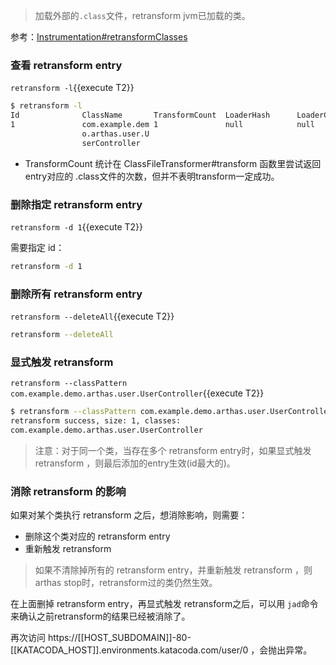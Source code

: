 > 加载外部的`.class`文件，retransform jvm已加载的类。

参考：[Instrumentation#retransformClasses](https://docs.oracle.com/javase/8/docs/api/java/lang/instrument/Instrumentation.html#retransformClasses-java.lang.Class...-)


### 查看 retransform entry

`retransform -l`{{execute T2}}

```bash
$ retransform -l
Id              ClassName       TransformCount  LoaderHash      LoaderClassName
1               com.example.dem 1               null            null
                o.arthas.user.U
                serController
```

* TransformCount 统计在 ClassFileTransformer#transform 函数里尝试返回 entry对应的 .class文件的次数，但并不表明transform一定成功。

### 删除指定 retransform entry

`retransform -d 1`{{execute T2}}

需要指定 id：

```bash
retransform -d 1
```

### 删除所有 retransform entry

`retransform --deleteAll`{{execute T2}}

```bash
retransform --deleteAll
```

### 显式触发 retransform

`retransform --classPattern com.example.demo.arthas.user.UserController`{{execute T2}}

```bash
$ retransform --classPattern com.example.demo.arthas.user.UserController
retransform success, size: 1, classes:
com.example.demo.arthas.user.UserController
```

> 注意：对于同一个类，当存在多个 retransform entry时，如果显式触发 retransform ，则最后添加的entry生效(id最大的)。

### 消除 retransform 的影响

如果对某个类执行 retransform 之后，想消除影响，则需要：

* 删除这个类对应的 retransform entry
* 重新触发 retransform

> 如果不清除掉所有的 retransform entry，并重新触发 retransform ，则arthas stop时，retransform过的类仍然生效。

在上面删掉 retransform entry，再显式触发 retransform之后，可以用 `jad`命令来确认之前retransform的结果已经被消除了。

再次访问 https://[[HOST_SUBDOMAIN]]-80-[[KATACODA_HOST]].environments.katacoda.com/user/0 ，会抛出异常。
